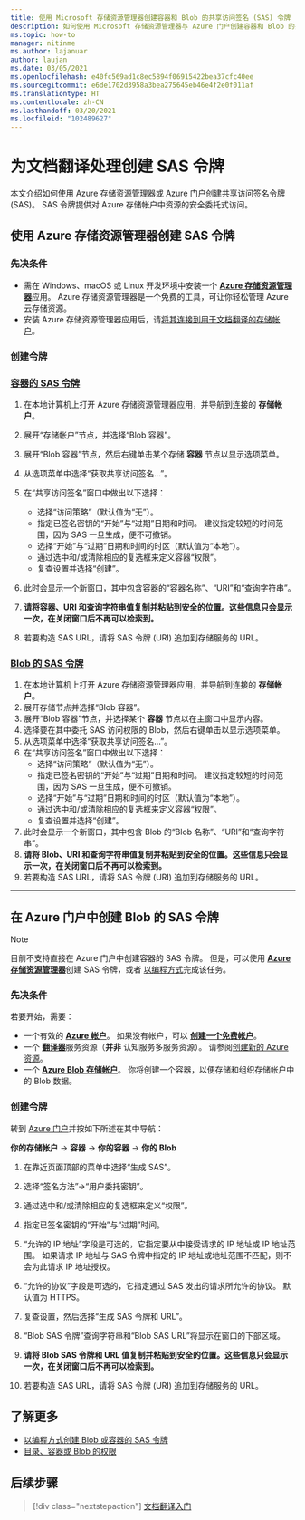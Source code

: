 ```yaml
---
title: 使用 Microsoft 存储资源管理器创建容器和 Blob 的共享访问签名 (SAS) 令牌
description: 如何使用 Microsoft 存储资源管理器与 Azure 门户创建容器和 Blob 的共享访问令牌 (SAS)
ms.topic: how-to
manager: nitinme
ms.author: lajanuar
author: laujan
ms.date: 03/05/2021
ms.openlocfilehash: e40fc569ad1c8ec5894f06915422bea37cfc40ee
ms.sourcegitcommit: e6de1702d3958a3bea275645eb46e4f2e0f011af
ms.translationtype: HT
ms.contentlocale: zh-CN
ms.lasthandoff: 03/20/2021
ms.locfileid: "102489627"
---
```

# <a name="create-sas-tokens-for-document-translation-processing"></a>为文档翻译处理创建 SAS 令牌

本文介绍如何使用 Azure 存储资源管理器或 Azure 门户创建共享访问签名令牌 (SAS)。 SAS 令牌提供对 Azure 存储帐户中资源的安全委托式访问。

## <a name="create-your-sas-tokens-with-azure-storage-explorer"></a>使用 Azure 存储资源管理器创建 SAS 令牌

### <a name="prerequisites"></a>先决条件

* 需在 Windows、macOS 或 Linux 开发环境中安装一个 [**Azure 存储资源管理器**](../../../vs-azure-tools-storage-manage-with-storage-explorer.md)应用。 Azure 存储资源管理器是一个免费的工具，可让你轻松管理 Azure 云存储资源。
* 安装 Azure 存储资源管理器应用后，请[将其连接到用于文档翻译的存储帐户](../../../vs-azure-tools-storage-manage-with-storage-explorer.md?tabs=windows#connect-to-a-storage-account-or-service)。

### <a name="create-your-tokens"></a>创建令牌

### <a name="sas-tokens-for-containers"></a>[容器的 SAS 令牌](#tab/Containers)

1. 在本地计算机上打开 Azure 存储资源管理器应用，并导航到连接的 **存储帐户**。
1. 展开“存储帐户”节点，并选择“Blob 容器”。
1. 展开“Blob 容器”节点，然后右键单击某个存储 **容器** 节点以显示选项菜单。
1. 从选项菜单中选择“获取共享访问签名...”。
1. 在“共享访问签名”窗口中做出以下选择：
    * 选择“访问策略”（默认值为“无”）。
    * 指定已签名密钥的“开始”与“过期”日期和时间。  建议指定较短的时间范围，因为 SAS 一旦生成，便不可撤销。
    * 选择“开始”与“过期”日期和时间的时区（默认值为“本地”）。
    * 通过选中和/或清除相应的复选框来定义容器“权限”。
    * 复查设置并选择“创建”。

1. 此时会显示一个新窗口，其中包含容器的“容器名称”、“URI”和“查询字符串”。    
1. **请将容器、URI 和查询字符串值复制并粘贴到安全的位置。这些信息只会显示一次，在关闭窗口后不再可以检索到。**
1. 若要构造 SAS URL，请将 SAS 令牌 (URI) 追加到存储服务的 URL。

### <a name="sas-tokens-for-blobs"></a>[Blob 的 SAS 令牌](#tab/blobs)

1. 在本地计算机上打开 Azure 存储资源管理器应用，并导航到连接的 **存储帐户**。
1. 展开存储节点并选择“Blob 容器”。
1. 展开“Blob 容器”节点，并选择某个 **容器** 节点以在主窗口中显示内容。
1. 选择要在其中委托 SAS 访问权限的 Blob，然后右键单击以显示选项菜单。
1. 从选项菜单中选择“获取共享访问签名...”。
1. 在“共享访问签名”窗口中做出以下选择：
    * 选择“访问策略”（默认值为“无”）。
    * 指定已签名密钥的“开始”与“过期”日期和时间。  建议指定较短的时间范围，因为 SAS 一旦生成，便不可撤销。
    * 选择“开始”与“过期”日期和时间的时区（默认值为“本地”）。
    * 通过选中和/或清除相应的复选框来定义容器“权限”。
    * 复查设置并选择“创建”。
1. 此时会显示一个新窗口，其中包含 Blob 的“Blob 名称”、“URI”和“查询字符串”。    
1. **请将 Blob、URI 和查询字符串值复制并粘贴到安全的位置。这些信息只会显示一次，在关闭窗口后不再可以检索到。**
1. 若要构造 SAS URL，请将 SAS 令牌 (URI) 追加到存储服务的 URL。

---

## <a name="create-sas-tokens-for-blobs-in-the-azure-portal"></a>在 Azure 门户中创建 Blob 的 SAS 令牌

> [!NOTE]
> 目前不支持直接在 Azure 门户中创建容器的 SAS 令牌。 但是，可以使用 [**Azure 存储资源管理器**](#create-your-sas-tokens-with-azure-storage-explorer)创建 SAS 令牌，或者 [以编程方式](../../../storage/blobs/sas-service-create.md)完成该任务。

<!-- markdownlint-disable MD024 -->
### <a name="prerequisites"></a>先决条件

若要开始，需要：

* 一个有效的 [**Azure 帐户**](https://azure.microsoft.com/free/cognitive-services/)。  如果没有帐户，可以 [**创建一个免费帐户**](https://azure.microsoft.com/free/)。
* 一个 [**翻译器**](https://ms.portal.azure.com/#create/Microsoft)服务资源（**并非** 认知服务多服务资源）。  请参阅[创建新的 Azure 资源](../../cognitive-services-apis-create-account.md#create-a-new-azure-cognitive-services-resource)。  
* 一个 [**Azure Blob 存储帐户**](https://ms.portal.azure.com/#create/Microsoft.StorageAccount-ARM)。 你将创建一个容器，以便存储和组织存储帐户中的 Blob 数据。

### <a name="create-your-tokens"></a>创建令牌

转到 [Azure 门户](https://ms.portal.azure.com/#home)并按如下所述在其中导航：  

 **你的存储帐户** → **容器** → **你的容器** → **你的 Blob**

1. 在靠近页面顶部的菜单中选择“生成 SAS”。

1. 选择“签名方法”→“用户委托密钥”。 

1. 通过选中和/或清除相应的复选框来定义“权限”。

1. 指定已签名密钥的“开始”与“过期”时间。 

1. “允许的 IP 地址”字段是可选的，它指定要从中接受请求的 IP 地址或 IP 地址范围。 如果请求 IP 地址与 SAS 令牌中指定的 IP 地址或地址范围不匹配，则不会为此请求 IP 地址授权。

1. “允许的协议”字段是可选的，它指定通过 SAS 发出的请求所允许的协议。 默认值为 HTTPS。

1. 复查设置，然后选择“生成 SAS 令牌和 URL”。

1. “Blob SAS 令牌”查询字符串和“Blob SAS URL”将显示在窗口的下部区域。   

1. **请将 Blob SAS 令牌和 URL 值复制并粘贴到安全的位置。这些信息只会显示一次，在关闭窗口后不再可以检索到。**

1. 若要构造 SAS URL，请将 SAS 令牌 (URI) 追加到存储服务的 URL。

## <a name="learn-more"></a>了解更多

* [以编程方式创建 Blob 或容器的 SAS 令牌](../../../storage/blobs/sas-service-create.md)
* [目录、容器或 Blob 的权限](/rest/api/storageservices/create-service-sas#permissions-for-a-directory-container-or-blob)

## <a name="next-steps"></a>后续步骤

> [!div class="nextstepaction"]
> [文档翻译入门](get-started-with-document-translation.md)
>
>